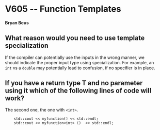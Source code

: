 # V605 -- Function Templates

#### Bryan Beus

## What reason would you need to use template specialization
 
If the compiler can potentially use the inputs in the wrong manner, we should indicate the proper input type using specialization. For example, an `int` vs a `double` may potentially lead to confusion, if no specifier is in place.

## If you have a return type T and no parameter using it which of the following lines of code will work?

The second one, the one with `<int>`.

```
    std::cout << myfunction() << std::endl;
    std::cout << myfunction<int> ()  << std::endl;
```

